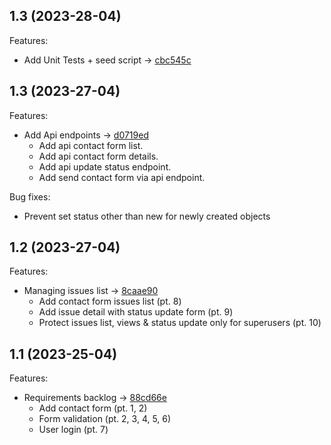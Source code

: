 ## 1.3 (2023-28-04)
Features:
  - Add Unit Tests + seed script -> [cbc545c](https://github.com/michal-stachura/example-contacts/commit/cbc545ccd5582ca0f0dc1c9dadf007bea1bb040c)
  

## 1.3 (2023-27-04)
Features:
  - Add Api endpoints -> [d0719ed](https://github.com/michal-stachura/example-contacts/pull/5/commits/d0719ed6cd415fc923d8ce7908d6059f82d8609b)
    - Add api contact form list.
    - Add api contact form details.
    - Add api update status endpoint.
    - Add send contact form via api endpoint.
    
Bug fixes:
  - Prevent set status other than new for newly created objects



## 1.2 (2023-27-04)

Features:

  - Managing issues list -> [8caae90](https://github.com/michal-stachura/example-contacts/commit/8caae905e882188534581063db6a6cdd10b5c93c)
    - Add contact form issues list (pt. 8)
    - Add issue detail with status update form (pt. 9)
    - Protect issues list, views & status update only for superusers (pt. 10)

## 1.1 (2023-25-04)

Features:

  - Requirements backlog -> [88cd66e](https://github.com/michal-stachura/example-contacts/commit/88cd66ec60d9a5b0a73d90a47fe7732baa16e061)
    - Add contact form (pt. 1, 2)
    - Form validation (pt. 2, 3, 4, 5, 6)
    - User login (pt. 7)